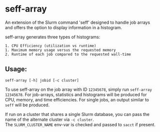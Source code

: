 # seff-array 

An extension of the Slurm command 'seff' designed to handle job arrays and offers the option to display information in a histogram.       

seff-array generates three types of histograms: 

    1. CPU Efficiency (utilization vs runtime)
    1. Maximum memory usage versus the requested memory
    2. Runtime of each job compared to the requested wall-time

## Usage:

    seff-array [-h] jobid [-c cluster]

To use seff-array on the job array with ID `12345678`, simply run `seff-array 12345678`.
For job-arrays, statistics and histograms will be produced for CPU, memory, and time efficiencies.
For single jobs, an output similar to `seff` will be produced.

If run on a cluster that shares a single Slurm database, you can pass the name of the alternate cluster via `-c cluster`.  
The `SLURM_CLUSTER_NAME` env-var is checked and passed to `sacct` if present. 
